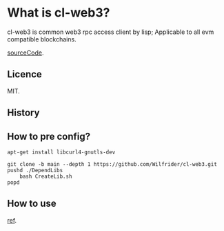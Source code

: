 # What is cl-web3?


cl-web3 is common web3 rpc access client by lisp; Applicable to all evm compatible blockchains.

[sourceCode](https://github.com/Wilfrider/cl-web3.git).

## Licence

MIT.

## History


## How to pre config?

    apt-get install libcurl4-gnutls-dev

    git clone -b main --depth 1 https://github.com/Wilfrider/cl-web3.git
    pushd ./DependLibs
        bash CreateLib.sh
    popd

## How to use
[ref](https://github.com/Wilfrider/cl-web3/blob/main/example/web3Example.lisp).
